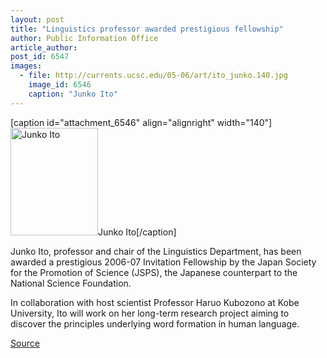 ```yaml
---
layout: post
title: "Linguistics professor awarded prestigious fellowship"
author: Public Information Office
article_author: 
post_id: 6547
images:
  - file: http://currents.ucsc.edu/05-06/art/ito_junko.140.jpg
    image_id: 6546
    caption: "Junko Ito"
---
```


[caption id="attachment_6546" align="alignright" width="140"]<a href="http://dev-ucsc-news.pantheonsite.io/wp-content/uploads/2006/01/ito_junko.140.jpg"><img class="size-full wp-image-6546" src="http://dev-ucsc-news.pantheonsite.io/wp-content/uploads/2006/01/ito_junko.140.jpg" alt="Junko Ito" width="140" height="172" /></a>Junko Ito[/caption]
<a name="content" id="content"></a>
<p>
  Junko Ito, professor and chair of the Linguistics Department, has been awarded a prestigious 2006-07 Invitation Fellowship by the Japan Society for the Promotion of Science (JSPS), the Japanese counterpart to the National Science Foundation.
</p>
<p>
  In collaboration with host scientist Professor Haruo Kubozono at Kobe University, Ito will work on her long-term research project aiming to discover the principles underlying word formation in human language.
</p>
<p><a href="http://www1.ucsc.edu/currents/05-06/01-23/awards-ito.asp" title="Permalink to awards-ito">Source</a></p>
